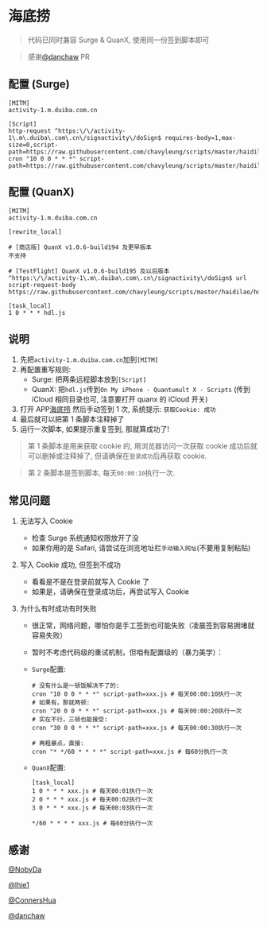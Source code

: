 # 海底捞

> 代码已同时兼容 Surge & QuanX, 使用同一份签到脚本即可

> 感谢[@danchaw](https://github.com/danchaw) PR
## 配置 (Surge)

```properties
[MITM]
activity-1.m.duiba.com.cn

[Script]
http-request ^https:\/\/activity-1\.m\.duiba\.com\.cn\/signactivity\/doSign$ requires-body=1,max-size=0,script-path=https://raw.githubusercontent.com/chavyleung/scripts/master/haidilao/hdl.js
cron "10 0 0 * * *" script-path=https://raw.githubusercontent.com/chavyleung/scripts/master/haidilao/hdl.js
```

## 配置 (QuanX)

```properties
[MITM]
activity-1.m.duiba.com.cn

[rewrite_local]

# [商店版] QuanX v1.0.6-build194 及更早版本
不支持

# [TestFlight] QuanX v1.0.6-build195 及以后版本
^https:\/\/activity-1\.m\.duiba\.com\.cn\/signactivity\/doSign$ url script-request-body https://raw.githubusercontent.com/chavyleung/scripts/master/haidilao/hdl.js

[task_local]
1 0 * * * hdl.js
```

## 说明

1. 先把`activity-1.m.duiba.com.cn`加到`[MITM]`
2. 再配置重写规则:
   - Surge: 把两条远程脚本放到`[Script]`
   - QuanX: 把`hdl.js`传到`On My iPhone - Quantumult X - Scripts` (传到 iCloud 相同目录也可, 注意要打开 quanx 的 iCloud 开关)
3. 打开 APP[海底捞](https://apps.apple.com/cn/app/%E6%B5%B7%E5%BA%95%E6%8D%9E/id553115181) 然后手动签到 1 次, 系统提示: `获取Cookie: 成功`
4. 最后就可以把第 1 条脚本注释掉了
5. 运行一次脚本, 如果提示重复签到, 那就算成功了!

> 第 1 条脚本是用来获取 cookie 的, 用浏览器访问一次获取 cookie 成功后就可以删掉或注释掉了, 但请确保在`登录成功`后再获取 cookie.

> 第 2 条脚本是签到脚本, 每天`00:00:10`执行一次.

## 常见问题

1. 无法写入 Cookie

   - 检查 Surge 系统通知权限放开了没
   - 如果你用的是 Safari, 请尝试在浏览地址栏`手动输入网址`(不要用复制粘贴)

2. 写入 Cookie 成功, 但签到不成功

   - 看看是不是在登录前就写入 Cookie 了
   - 如果是，请确保在登录成功后，再尝试写入 Cookie

3. 为什么有时成功有时失败

   - 很正常，网络问题，哪怕你是手工签到也可能失败（凌晨签到容易拥堵就容易失败）
   - 暂时不考虑代码级的重试机制，但咱有配置级的（暴力美学）：

   - `Surge`配置:

     ```properties
     # 没有什么是一顿饭解决不了的:
     cron "10 0 0 * * *" script-path=xxx.js # 每天00:00:10执行一次
     # 如果有，那就两顿:
     cron "20 0 0 * * *" script-path=xxx.js # 每天00:00:20执行一次
     # 实在不行，三顿也能接受:
     cron "30 0 0 * * *" script-path=xxx.js # 每天00:00:30执行一次

     # 再粗暴点，直接:
     cron "* */60 * * * *" script-path=xxx.js # 每60分执行一次
     ```

   - `QuanX`配置:

     ```properties
     [task_local]
     1 0 * * * xxx.js # 每天00:01执行一次
     2 0 * * * xxx.js # 每天00:02执行一次
     3 0 * * * xxx.js # 每天00:03执行一次

     */60 * * * * xxx.js # 每60分执行一次
     ```

## 感谢

[@NobyDa](https://github.com/NobyDa)

[@lhie1](https://github.com/lhie1)

[@ConnersHua](https://github.com/ConnersHua)

[@danchaw](https://github.com/danchaw)

